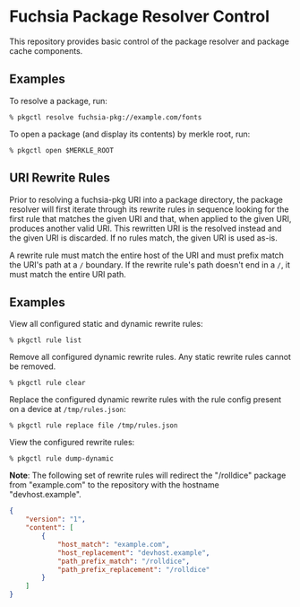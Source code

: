 # Fuchsia Package Resolver Control

This repository provides basic control of the package resolver and package cache
components.

## Examples

To resolve a package, run:

```
% pkgctl resolve fuchsia-pkg://example.com/fonts
```

To open a package (and display its contents) by merkle root, run:

```
% pkgctl open $MERKLE_ROOT
```

## URI Rewrite Rules

Prior to resolving a fuchsia-pkg URI into a package directory, the package
resolver will first iterate through its rewrite rules in sequence looking for
the first rule that matches the given URI and that, when applied to the given
URI, produces another valid URI. This rewritten URI is the resolved instead and
the given URI is discarded. If no rules match, the given URI is used as-is.

A rewrite rule must match the entire host of the URI and must prefix match the
URI's path at a `/` boundary. If the rewrite rule's path doesn't end in a `/`,
it must match the entire URI path.

## Examples

View all configured static and dynamic rewrite rules:
```
% pkgctl rule list
```

Remove all configured dynamic rewrite rules. Any static rewrite rules cannot be
removed.
```
% pkgctl rule clear
```

Replace the configured dynamic rewrite rules with the rule config present on
a device at `/tmp/rules.json`:
```
% pkgctl rule replace file /tmp/rules.json
```

View the configured rewrite rules:
```
% pkgctl rule dump-dynamic
```

**Note**: The following set of rewrite rules will redirect the "/rolldice" package 
from "example.com" to the repository with the hostname "devhost.example".

```json
{
    "version": "1",
    "content": [
        {
            "host_match": "example.com",
            "host_replacement": "devhost.example",
            "path_prefix_match": "/rolldice",
            "path_prefix_replacement": "/rolldice"
        }
    ]
}
```
